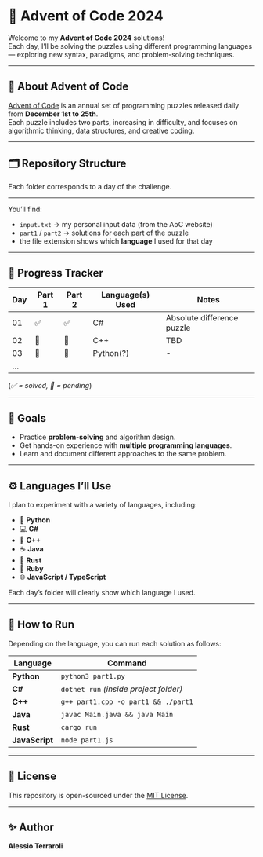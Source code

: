 # 🎄 Advent of Code 2024

Welcome to my **Advent of Code 2024** solutions!  
Each day, I’ll be solving the puzzles using different programming languages — exploring new syntax, paradigms, and problem-solving techniques.

---

## 🧠 About Advent of Code
[Advent of Code](https://adventofcode.com/2024) is an annual set of programming puzzles released daily from **December 1st to 25th**.  
Each puzzle includes two parts, increasing in difficulty, and focuses on algorithmic thinking, data structures, and creative coding.

---

## 🗂️ Repository Structure
Each folder corresponds to a day of the challenge.

---


You’ll find:
- `input.txt` → my personal input data (from the AoC website)  
- `part1` / `part2` → solutions for each part of the puzzle  
- the file extension shows which **language** I used for that day  

---

## 🚀 Progress Tracker

| Day | Part 1 | Part 2 | Language(s) Used | Notes |
|-----|---------|---------|------------------|--------|
| 01 | ✅ | ✅ | C# | Absolute difference puzzle |
| 02 | 🔲 | 🔲 | C++ | TBD |
| 03 | 🔲 | 🔲 | Python(?) | - |
| … |  |  |  |  |

(*✅ = solved, 🔲 = pending*)

---

## 🧩 Goals
- Practice **problem-solving** and algorithm design.  
- Get hands-on experience with **multiple programming languages**.  
- Learn and document different approaches to the same problem.

---

## ⚙️ Languages I’ll Use
I plan to experiment with a variety of languages, including:
- 🐍 **Python**
- 💻 **C#**
- 🧠 **C++**
- ☕ **Java**
- 🦀 **Rust**
- 💎 **Ruby**
- 🌐 **JavaScript / TypeScript**

Each day’s folder will clearly show which language I used.

---

## 🏁 How to Run
Depending on the language, you can run each solution as follows:

| Language | Command |
|-----------|----------|
| **Python** | `python3 part1.py` |
| **C#** | `dotnet run` *(inside project folder)* |
| **C++** | `g++ part1.cpp -o part1 && ./part1` |
| **Java** | `javac Main.java && java Main` |
| **Rust** | `cargo run` |
| **JavaScript** | `node part1.js` |

---

## 🧷 License
This repository is open-sourced under the [MIT License](LICENSE).  

---

## ✨ Author
**Alessio Terraroli**  
